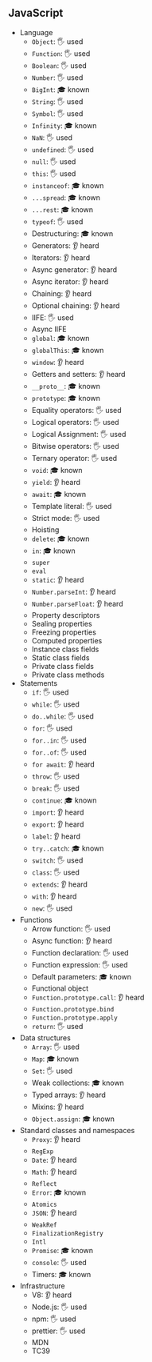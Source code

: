 ## JavaScript

- Language
  - `Object`: 🖐️ used
  - `Function`: 🖐️ used
  - `Boolean`: 🖐️ used
  - `Number`: 🖐️ used
  - `BigInt`: 🎓 known
  - `String`: 🖐️ used
  - `Symbol`: 🖐️ used
  - `Infinity`: 🎓 known
  - `NaN`: 🖐️ used
  - `undefined`: 🖐️ used
  - `null`: 🖐️ used
  - `this`: 🖐️ used
  - `instanceof`: 🎓 known
  - `...spread`: 🎓 known
  - `...rest`: 🎓 known
  - `typeof`: 🖐️ used
  - Destructuring: 🎓 known
  - Generators: 👂 heard
  - Iterators: 👂 heard
  - Async generator: 👂 heard
  - Async iterator: 👂 heard
  - Chaining: 👂 heard
  - Optional chaining: 👂 heard
  - IIFE: 🖐️ used
  - Async IIFE
  - `global`: 🎓 known
  - `globalThis`: 🎓 known
  - `window`: 👂 heard
  - Getters and setters: 👂 heard
  - `__proto__`: 🎓 known
  - `prototype`: 🎓 known
  - Equality operators: 🖐️ used
  - Logical operators: 🖐️ used
  - Logical Assignment: 🖐️ used
  - Bitwise operators: 🖐️ used
  - Ternary operator: 🖐️ used
  - `void`: 🎓 known
  - `yield`: 👂 heard
  - `await`: 🎓 known
  - Template literal: 🖐️ used
  - Strict mode: 🖐️ used
  - Hoisting
  - `delete`: 🎓 known
  - `in`: 🎓 known
  - `super`
  - `eval`
  - `static`: 👂 heard
  - `Number.parseInt`: 👂 heard
  - `Number.parseFloat`: 👂 heard
  - Property descriptors
  - Sealing properties
  - Freezing properties
  - Computed properties
  - Instance class fields
  - Static class fields
  - Private class fields
  - Private class methods
- Statements
  - `if`: 🖐️ used
  - `while`: 🖐️ used
  - `do..while`: 🖐️ used
  - `for`: 🖐️ used
  - `for..in`: 🖐️ used
  - `for..of`: 🖐️ used
  - `for await`: 👂 heard
  - `throw`: 🖐️ used
  - `break`: 🖐️ used
  - `continue`: 🎓 known
  - `import`: 👂 heard
  - `export`: 👂 heard
  - `label`: 👂 heard
  - `try..catch`: 🎓 known
  - `switch`: 🖐️ used
  - `class`: 🖐️ used
  - `extends`: 👂 heard
  - `with`: 👂 heard
  - `new`: 🖐️ used
- Functions
  - Arrow function: 🖐️ used
  - Async function: 👂 heard
  - Function declaration: 🖐️ used
  - Function expression: 🖐️ used
  - Default parameters: 🎓 known
  - Functional object
  - `Function.prototype.call`: 👂 heard
  - `Function.prototype.bind`
  - `Function.prototype.apply`
  - `return`: 🖐️ used
- Data structures
  - `Array`: 🖐️ used
  - `Map`: 🎓 known
  - `Set`: 🖐️ used
  - Weak collections: 🎓 known
  - Typed arrays: 👂 heard
  - Mixins: 👂 heard
  - `Object.assign`: 🎓 known
- Standard classes and namespaces
  - `Proxy`: 👂 heard
  - `RegExp`
  - `Date`: 👂 heard
  - `Math`: 👂 heard
  - `Reflect`
  - `Error`: 🎓 known
  - `Atomics`
  - `JSON`: 👂 heard
  - `WeakRef`
  - `FinalizationRegistry`
  - `Intl`
  - `Promise`: 🎓 known
  - `console`: 🖐️ used
  - Timers: 🎓 known
- Infrastructure
  - V8: 👂 heard
  - Node.js: 🖐️ used
  - npm: 🖐️ used
  - prettier: 🖐️ used
  - MDN
  - TC39
